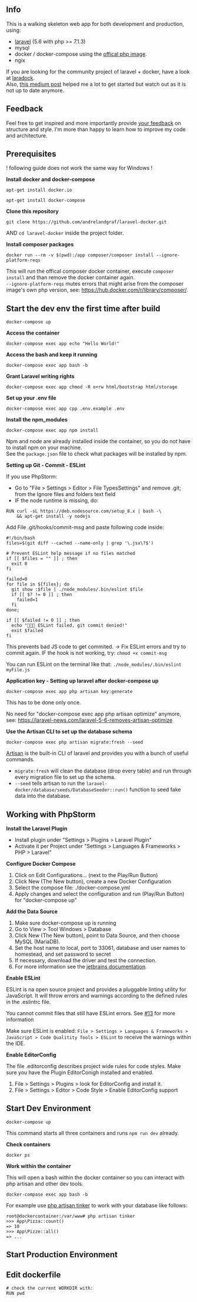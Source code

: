 ## Info
This is a walking skeleton web app for both development and production,
using:
- [laravel](https://github.com/laravel/laravel) (5.6 with php >= 7.1.3)
- mysql
- docker / docker-compose using the [offical php image](https://hub.docker.com/_/php/). 
- ngix

If you are looking for the community project of laravel + docker, have a look at [laradock](http://laradock.io/).<br/>
Also, [this medium post](https://medium.com/@shakyShane/laravel-docker-part-1-setup-for-development-e3daaefaf3c) helped me a lot to get started but watch out as it is not up to date anymore.

## Feedback
Feel free to get inspired and more importantly provide [your feedback](https://github.com/andrelandgraf/laravel-docker/issues) on structure and style. I'm more than happy to learn how to improve my code and architecture.

## Prerequisites
! following guide does not work the same way for Windows !

**Install docker and docker-compose**

```
apt-get install docker.io
```

```
apt-get install docker-compose
```

**Clone this repository**
```
git clone https://github.com/andrelandgraf/laravel-docker.git
```
AND `cd laravel-docker` inside the project folder. 

**Install composer packages**
```
docker run --rm -v $(pwd):/app composer/composer install --ignore-platform-reqs

```
This will run the offical composer docker container, execute `composer install` and than remove the docker container again. <br/>
`--ignore-platform-reqs` mutes errors that might arise from the composer image's own php version, see: https://hub.docker.com/r/library/composer/.


## Start the dev env the first time after build

```
docker-compose up
```

**Access the container**
```
docker-compose exec app echo "Hello World!"
```

**Access the bash and keep it running**
```
docker-compose exec app bash -b
```

**Grant Laravel writing rights**
```
docker-compose exec app chmod -R o+rw html/bootstrap html/storage
```

**Set up your .env file**
```
docker-compose exec app cpp .env.example .env
```

**Install the npm_modules**
 ```
docker-compose exec app npm install
```
Npm and node are already installed inside the container, so you do not have to install npm on your machine.<br/>
See the `package.json` file to check what packages will be installed by npm. 

**Setting up Git - Commit - ESLint**

If you use PhpStorm:
- Go to "File > Settings > Editor > File TypesSettings" and remove .git; from the Ignore files and folders text field
- IF the node runtime is missing, do: 
```
RUN curl -sL https://deb.nodesource.com/setup_8.x | bash -\
    && apt-get install -y nodejs
```

Add File .git/hooks/commit-msg and paste following code inside:
```
#!/bin/bash
files=$(git diff --cached --name-only | grep '\.jsx\?$')

# Prevent ESLint help message if no files matched
if [[ $files = "" ]] ; then
  exit 0
fi

failed=0
for file in ${files}; do
  git show :$file | ./node_modules/.bin/eslint $file
  if [[ $? != 0 ]] ; then
    failed=1
  fi
done;

if [[ $failed != 0 ]] ; then
  echo "🚫🚫🚫 ESLint failed, git commit denied!"
  exit $failed
fi
```

This prevents bad JS code to get commited. -> Fix ESLint errors and try to commit again.
IF the hook is not working, try: `chmod +x commit-msg`

You can run ESLint on the terminal like that: `./node_modules/.bin/eslint myFile.js`

**Application key - Setting up laravel after docker-compose up**
 ```
docker-compose exec app php artisan key:generate

```
This has to be done only once. 

No need for "docker-compose exec app php artisan optimize" anymore, see: 
https://laravel-news.com/laravel-5-6-removes-artisan-optimize

**Use the Artisan CLI to set up the database schema**
```
docker-compose exec php artisan migrate:fresh --seed
````
[Artisan](https://laravel.com/docs/5.6/artisan) is the built-in CLI of laravel and provides you with a bunch of useful commands.<br/>
- `migrate:fresh` will clean the database (drop every table) and run through every migration file to set up the schema. 
- `--seed` tells artisan to run the `laravel-docker/database/seeds/DatabaseSeeder::run()` function to seed fake data into the database. 

## Working with PhpStorm

**Install the Laravel Plugin**

- Install plugin under "Settings > Plugins > Laravel Plugin"
- Activate it per Project under "Settings > Languages & Frameworks > PHP > Laravel"

**Configure Docker Compose**

1. Click on Edit Configurations... (next to the Play/Run Button)
2. Click New (The New button), create a new Docker Configuration
3. Select the compose file: ./docker-compose.yml
4. Apply changes and select the configuration and run (Play/Run Button) for "docker-compose up"

**Add the Data Source**

1. Make sure docker-compose up is running
2. Go to View > Tool Windows > Database
3. Click New (The New button), point to Data Source, and then choose MySQL (MariaDB).
4. Set the host name to local, port to 33061, database and user names to homestead, and set password to secret
5. If necessary, download the driver and test the connection.
6. For more information see the [jetbrains documentation](https://www.jetbrains.com/help/idea/running-a-dbms-image.html).

**Enable ESLint**

ESLint is na open source project and provides a pluggable linting utility for JavaScript. It will throw errors and warnings
according to the defined rules in the .eslintrc file. 

You cannot commit files that still have ESLint errors. See [#13](https://github.com/andrelandgraf/laravel-docker/issues/13) for more information

Make sure ESLint is enabled: `File > Settings > Languages & Frameworks > JavaScript > Code Qualitity Tools > ESLint` to receive the warnings within the IDE.

**Enable EditorConfig**

The file .editorconfig describes project wide rules for code styles. Make sure you have the Plugin EditorConigh installed and enabled. 
1. File > Settings > Plugins > look for EditorConfig and install it. 
2. File > Settings > Editor > Code Style > Enable EditorConfig support


## Start Dev Environment

```
docker-compose up
```
This command starts all three containers and runs `npm run dev` already. 

**Check containers**

```
docker ps
```

**Work within the container**

This will open a bash within the docker container so you can interact with php artisan and other dev tools.
```
docker-compase exec app bash -b
```
For example use [php artisan tinker](https://scotch.io/tutorials/tinker-with-the-data-in-your-laravel-apps-with-php-artisan-tinker) to work with your database like follows:
```
root@dockercontainer:/var/www# php artisan tinker
>>> App\Pizza::count()
=> 10
>>> App\Pizze::all()
=> ...
```


## Start Production Environment


## Edit dockerfile
```
# check the current WORKDIR with:
RUN pwd
```
